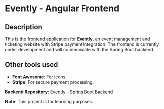 # Evently - Angular Frontend

## Description
This is the frontend application for **Evently**, an event management and ticketing website with Stripe payment integration. The frontend is currently under development and will communicate with the Spring Boot backend.

## Other tools used
- **Font Awesome**: For icons.
- **Stripe**: For secure payment processing.

**Backend Repository**: [Evently - Spring Boot Backend](https://github.com/GOMES31/event-manager-backend)

**Note**: This project is for learning purposes.
